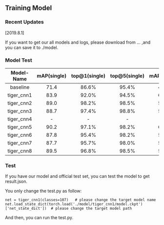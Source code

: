 ## Training Model

### Recent Updates
[2019.8.1]

If you want to get our all models and logs, please download from ... ,and you can save it to ./model.

### Model Test

| Model-Name| mAP(single) | top@1(single) | top@5(single) | mAP(cross) | top@1(cross) | top@5(cross) |
| :-------: | :---------: | :-----------: | :-----------: | :--------: | :----------: | :----------: |
| baseline  | 71.4        | 86.6%         | 95.4%         | 48.1       | 79.4%        | 93.7%        |
| tiger_cnn1| 83.9        | 92.0%         | 94.5%         | 60.9       | 94.8%        | 96.5%        |
| tiger_cnn2| 89.0        | 98.2%         | 98.5%         | 59.0       | 86.2%        | 95.4%        |
| tiger_cnn3| 88.7        | 97.4%         | 98.8%         | 57.4       | 86.8%        | 92.0%        |
| tiger_cnn4|  -          |  -            |  -            |  -         |  -           |  -           |
| tiger_cnn5| 90.2        | 97.1%         | 98.2%         | 60.7       | 89.7%        | 96.5%        |
| tiger_cnn6| 87.8        | 95.4%         | 98.2%         | 58.4       | 89.7%        | 94.8%        |
| tiger_cnn7| 87.7        | 95.7%         | 98.0%         | 58.0       | 88.5%        | 92.0%        |
| tiger_cnn8| 89.5        | 96.8%         | 98.5%         | 58.8       | 87.4%        | 92.5%        |

### Test
If you have our model and official test set, you can test the model to get result.json.

You only change the test.py as follow:

```
net = tiger_cnn1(classes=107)   # please change the target model name
net.load_state_dict(torch.load('./model/tiger_cnn1/model.ckpt')['net_state_dict'])  # please change the target model path
```

And then, you can run the test.py.